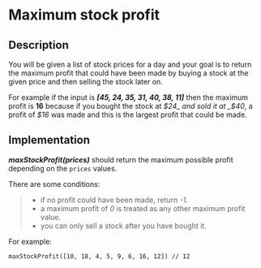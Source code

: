 # Maximum stock profit

## Description

You will be given a list of stock prices for a day and your goal is to return the maximum profit that could have been made by buying a stock at the given price and then selling the stock later on.   
  
For example if the input is **_[45, 24, 35, 31, 40, 38, 11]_** then the maximum profit is **16** because if you bought the stock at _$24_ and sold it at _$40_, a profit of _$16_ was made and this is the largest profit that could be made.

## Implementation

**_maxStockProfit(prices)_** should return the maximum possible profit depending on the ```prices``` values.

There are some conditions:
>   - if no profit could have been made, return _-1_.
>   - a maximum profit of _0_ is treated as any other maximum profit value.
>   - you can only sell a stock after you have bought it.

For example:

```
maxStockProfit([10, 18, 4, 5, 9, 6, 16, 12]) // 12
```
